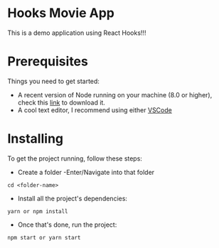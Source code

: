 # Hooks Movie App
This is a demo application using React Hooks!!!

# Prerequisites
Things you need to get started:
- A recent version of Node running on your machine (8.0 or higher), check this [link](https://nodejs.org/en/download/) to download it.
- A cool text editor, I recommend using either [VSCode](https://code.visualstudio.com/download) 

# Installing
To get the project running, follow these steps:
- Create a folder
-Enter/Navigate into that folder
```
cd <folder-name>
```
- Install all the project's dependencies:
```
yarn or npm install
```
- Once that's done, run the project:
```
npm start or yarn start
```